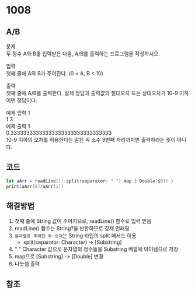 # 1008
## A/B
문제      
두 정수 A와 B를 입력받은 다음, A/B를 출력하는 프로그램을 작성하시오.       
      
입력        
첫째 줄에 A와 B가 주어진다. (0 < A, B < 10)        
      
출력     
첫째 줄에 A/B를 출력한다. 실제 정답과 출력값의 절대오차 또는 상대오차가 10-9 이하이면 정답이다.     
      
예제 입력 1      
1 3     
예제 출력 1     
0.33333333333333333333333333333333     
10-9 이하의 오차를 허용한다는 말은 꼭 소수 9번째 자리까지만 출력하라는 뜻이 아니다.     
       
## 코드
```swift
let aArr = readLine()!.split(separator: " ").map { Double($0)! }
print(aArr[0]/aArr[1])
```

## 해결방법
1. 첫째 줄에 String 값이 주어지므로, readLine() 함수로 입력 받음      
2. readLine() 함수는 String?을 반환하므로 강제 언래핑     
3. `문자열로 주어진 두 숫자`는 String 타입의 split 메서드 이용      
    - split(separator: Character) -> [Substring]      
4. " " Character 값으로 문자열의 정수들을 Substring 배열에 아이템으로 저장.      
5. map으로 [Substring] -> [Double] 변경      
6. 나눗셈 출력

## 참조

